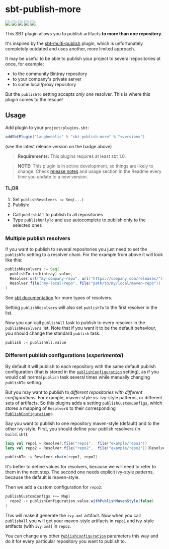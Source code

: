 # sbt-publish-more

[![](https://travis-ci.org/laughedelic/sbt-publish-more.svg?branch=master)](https://travis-ci.org/laughedelic/sbt-publish-more)
[![](https://img.shields.io/codacy/1654e088ec3d43cdae2180d47e769997.svg)](https://www.codacy.com/app/laughedelic/sbt-publish-more)
[![](https://img.shields.io/github/release/laughedelic/sbt-publish-more/all.svg)](https://github.com/laughedelic/sbt-publish-more/releases/latest)
[![](https://img.shields.io/badge/license-LGPLv3-blue.svg)](https://www.tldrlegal.com/l/lgpl-3.0)
[![](https://img.shields.io/badge/contact-gitter_chat-dd1054.svg)](https://gitter.im/laughedelic/sbt-publish-more)

This SBT plugin allows you to publish artifacts **to more than one repository**.

It's inspired by the [sbt-multi-publish](https://github.com/davidharcombe/sbt-multi-publish) plugin, which is unfortunately completely outdated and uses another, more limited approach.

It may be useful to be able to publish your project to several repositories at once, for example:
  * to the community Bintray repository
  * to your company's private server
  * to some local/proxy repository

But the `publishTo` setting accepts _only one_ resolver. This is where this plugin comes to the rescue!


## Usage

Add plugin to your `project/plugins.sbt`:

```scala
addSbtPlugin("laughedelic" % "sbt-publish-more" % "<version>")
```

(see the latest release version on the badge above)

> **Requirements:** This plugins requires at least sbt 1.0.

> **NOTE:** This plugin is in active development, so things are likely to change. Check [release notes](https://github.com/laughedelic/sbt-publish-more/releases) and usage section in the Readme every time you update to a new version.

#### TL;DR

1. Set `publishResolvers := Seq(...)`
2. Publish:
  * Call `publishAll` to publish to all repositories
  * Type `publishOnlyTo` and use autocomplete to publish only to the selected ones

### Multiple publish resolvers

If you want to publish to several repositories you just need to set the `publishTo` setting to a resolver chain. For the example from above it will look like this:

```scala
publishResolvers := Seq(
  publishTo.in(bintray).value,
  Resolver.url("my-company-repo", url("https://company.com/releases/")),
  Resolver.file("my-local-repo", file("path/to/my/local/maven-repo"))
)
```

See [sbt documentation][resolvers-docs] for more types of resolvers.

Setting `publishResolvers` will also set `publishTo` to the first resolver in the list.

Now you can call `publishAll` task to publish to every resolver in the `publishResolvers` list. Note that if you want it to be the default behaviour, you should change the standard `publish` task:

```scala
publish := publishAll.value
```


### Different publish configurations (_experimental_)

By default it will publish to each repository with the same default publish configuration (that is stored in the [`publishConfiguration`][default-publish-configuration] setting), as if you would call normal `publish` task several times while manually changing `publishTo` setting.

But you may want to publish to _different repositories with different configurations_. For example, maven-style vs. ivy-style patterns, or different sets of artifacts. So this plugins adds a setting `publishCustomConfigs`, which stores a mapping of `Resolver`s to their corresponding [`PublishConfiguration`]s.

Say you want to publish to one repository maven-style (default) and to the other ivy-style. First, you should define your publish resolvers (in `build.sbt`):

```scala
lazy val repo1 = Resolver.file("repo1",  file("example/repo1"))
lazy val repo2 = Resolver.file("repo2",  file("example/repo2"))(Resolver.ivyStylePatterns)

publishTo := Resolver.chain(repo1, repo2)
```

It's better to define values for resolvers, because we will need to refer to them in the next step. The second one needs explicit ivy-style patterns, because the default is maven-style.

Then we add a custom configuration for `repo2`:

```scala
publishCustomConfigs ++= Map(
  repo2 -> publishConfiguration.value.withPublishMavenStyle(false)
)
```

This will make it generate the `ivy.xml` artifact. Now when you call `publishAll` you will get your maven-style artifacts in `repo1` and ivy-style artifacts (with `ivy.xml`) in `repo2`.

You can change any other [`PublishConfiguration`] parameters this way and do it for every particular repository you want to publish to.


[resolvers-docs]: http://www.scala-sbt.org/1.x/docs/Resolvers.html
[default-publish-configuration]: https://github.com/sbt/sbt/blob/1.x/main/src/main/scala/sbt/Defaults.scala#L1911-L1923
[`PublishConfiguration`]: https://github.com/sbt/librarymanagement/blob/1.x/core/src/main/contraband-scala/sbt/librarymanagement/PublishConfiguration.scala
